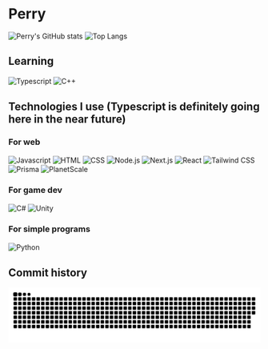 # Perry

<div>
<img height="180em" alt="Perry's GitHub stats" src="https://github-readme-stats.vercel.app/api?username=PerryLets&show_icons=true&theme=tokyonight" />
<img height="180em" alt="Top Langs" src="https://github-readme-stats.vercel.app/api/top-langs/?username=PerryLets&theme=tokyonight" />
</div>

## Learning

<img alt="Typescript" align="center" width="40" height="30" src="https://cdn.jsdelivr.net/gh/devicons/devicon/icons/typescript/typescript-original.svg" /> <img alt="C++" align="center" width="40" height="30" src="https://cdn.jsdelivr.net/gh/devicons/devicon/icons/cplusplus/cplusplus-original.svg" />

## Technologies I use (Typescript is definitely going here in the near future)

### For web

 <img alt="Javascript" align="center" width="40" height="30" src="https://cdn.jsdelivr.net/gh/devicons/devicon/icons/javascript/javascript-original.svg" /> <img alt="HTML" align="center" width="40" height="30" src="https://cdn.jsdelivr.net/gh/devicons/devicon/icons/html5/html5-original.svg" /> <img alt="CSS" align="center" width="40" height="30" src="https://cdn.jsdelivr.net/gh/devicons/devicon/icons/css3/css3-original.svg" /> <img alt=Node.js align="center" width="40" height="30" src="https://cdn.jsdelivr.net/gh/devicons/devicon/icons/nodejs/nodejs-original.svg" /> <img alt="Next.js" align="center" width="40" height="30" src="https://cdn.jsdelivr.net/gh/devicons/devicon/icons/nextjs/nextjs-original.svg" /> <img alt="React" align="center" width="40" height="30" src="https://cdn.jsdelivr.net/gh/devicons/devicon/icons/react/react-original.svg" /> <img alt="Tailwind CSS"  align="center" width="40" height="30" src="https://cdn.jsdelivr.net/gh/devicons/devicon/icons/tailwindcss/tailwindcss-plain.svg" /> <img alt="Prisma" align="center" width="32" height="32" src="https://www.prisma.io/images/favicon-32x32.png" /> <img alt="PlanetScale" align="center" width="40" height="30" src="https://planetscale.com/favicon.svg" />  

### For game dev
  
<img alt="C#"  align="center" width="40" height="30" src="https://cdn.jsdelivr.net/gh/devicons/devicon/icons/csharp/csharp-original.svg" /> <img alt="Unity"  align="center" width="40" height="30" src="https://cdn.jsdelivr.net/gh/devicons/devicon/icons/unity/unity-original.svg" />  

### For simple programs

<img alt="Python"  align="center" width="40" height="30" src="https://cdn.jsdelivr.net/gh/devicons/devicon/icons/python/python-original.svg" />

## Commit history

![Snake animation](https://github.com/PerryLets/PerryLets/blob/dist/github-contribution-grid-snake.svg)
